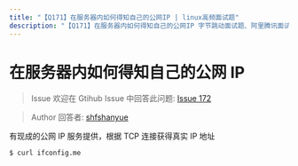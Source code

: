 ```yaml
---
title: "【Q171】在服务器内如何得知自己的公网IP | linux高频面试题"
description: "【Q171】在服务器内如何得知自己的公网IP 字节跳动面试题、阿里腾讯面试题、美团小米面试题。"
---
```


# 在服务器内如何得知自己的公网 IP

> Issue
> 欢迎在 Gtihub Issue 中回答此问题: [Issue 172](https://github.com/shfshanyue/Daily-Question/issues/172)

> Author
> 回答者: [shfshanyue](https://github.com/shfshanyue)

有现成的公网 IP 服务提供，根据 TCP 连接获得真实 IP 地址

```bash
$ curl ifconfig.me
```
